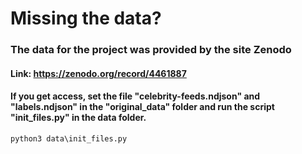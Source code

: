 # Missing the data?

### The data for the project was provided by the site **Zenodo**
#### Link: https://zenodo.org/record/4461887
#### If you get access, set the file "celebrity-feeds.ndjson" and "labels.ndjson" in the "original_data" folder and run the script "init_files.py" in the data folder.

```python
python3 data\init_files.py
```